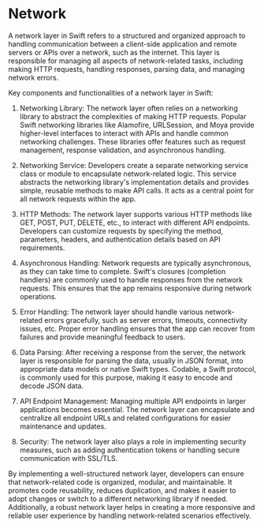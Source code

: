 # Network
A network layer in Swift refers to a structured and organized approach to handling communication between a client-side application and remote servers or APIs over a network, such as the internet. This layer is responsible for managing all aspects of network-related tasks, including making HTTP requests, handling responses, parsing data, and managing network errors.

Key components and functionalities of a network layer in Swift:

1. Networking Library: The network layer often relies on a networking library to abstract the complexities of making HTTP requests. Popular Swift networking libraries like Alamofire, URLSession, and Moya provide higher-level interfaces to interact with APIs and handle common networking challenges. These libraries offer features such as request management, response validation, and asynchronous handling.

2. Networking Service: Developers create a separate networking service class or module to encapsulate network-related logic. This service abstracts the networking library's implementation details and provides simple, reusable methods to make API calls. It acts as a central point for all network requests within the app.

3. HTTP Methods: The network layer supports various HTTP methods like GET, POST, PUT, DELETE, etc., to interact with different API endpoints. Developers can customize requests by specifying the method, parameters, headers, and authentication details based on API requirements.

4. Asynchronous Handling: Network requests are typically asynchronous, as they can take time to complete. Swift's closures (completion handlers) are commonly used to handle responses from the network requests. This ensures that the app remains responsive during network operations.

5. Error Handling: The network layer should handle various network-related errors gracefully, such as server errors, timeouts, connectivity issues, etc. Proper error handling ensures that the app can recover from failures and provide meaningful feedback to users.

6. Data Parsing: After receiving a response from the server, the network layer is responsible for parsing the data, usually in JSON format, into appropriate data models or native Swift types. Codable, a Swift protocol, is commonly used for this purpose, making it easy to encode and decode JSON data.

7. API Endpoint Management: Managing multiple API endpoints in larger applications becomes essential. The network layer can encapsulate and centralize all endpoint URLs and related configurations for easier maintenance and updates.

8. Security: The network layer also plays a role in implementing security measures, such as adding authentication tokens or handling secure communication with SSL/TLS.

By implementing a well-structured network layer, developers can ensure that network-related code is organized, modular, and maintainable. It promotes code reusability, reduces duplication, and makes it easier to adopt changes or switch to a different networking library if needed. Additionally, a robust network layer helps in creating a more responsive and reliable user experience by handling network-related scenarios effectively.
